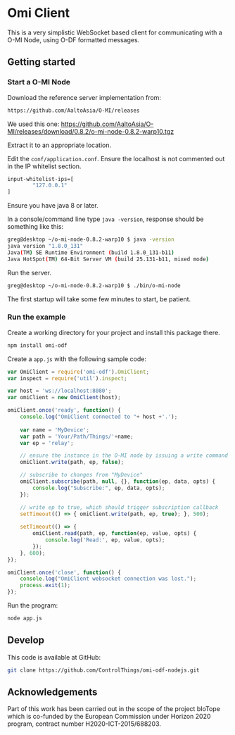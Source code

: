 # Omi Client

This is a very simplistic WebSocket based client for communicating with a O-MI Node, using O-DF formatted messages.

## Getting started

### Start a O-MI Node

Download the reference server implementation from:

```sh
https://github.com/AaltoAsia/O-MI/releases
```

We used this one: https://github.com/AaltoAsia/O-MI/releases/download/0.8.2/o-mi-node-0.8.2-warp10.tgz

Extract it to an appropriate location.

Edit the `conf/application.conf`. Ensure the localhost is not commented out in the IP whitelist section.

```sh
input-whitelist-ips=[	
        "127.0.0.1"
]
```

Ensure you have java 8 or later.

In a console/command line type `java -version`, response should be something like this:

```sh
greg@desktop ~/o-mi-node-0.8.2-warp10 $ java -version
java version "1.8.0_131"
Java(TM) SE Runtime Environment (build 1.8.0_131-b11)
Java HotSpot(TM) 64-Bit Server VM (build 25.131-b11, mixed mode)
```

Run the server.

```sh
greg@desktop ~/o-mi-node-0.8.2-warp10 $ ./bin/o-mi-node
```

The first startup will take some few minutes to start, be patient.

### Run the example

Create a working directory for your project and install this package there.

```sh
npm install omi-odf
```

Create a `app.js` with the following sample code:

```javascript
var OmiClient = require('omi-odf').OmiClient;
var inspect = require('util').inspect;

var host = 'ws://localhost:8080';
var omiClient = new OmiClient(host);

omiClient.once('ready', function() {
    console.log("OmiClient connected to "+ host +'.');
    
    var name = 'MyDevice';
    var path = 'Your/Path/Things/'+name;
    var ep = 'relay';

    // ensure the instance in the O-MI node by issuing a write command
    omiClient.write(path, ep, false);

    // subscribe to changes from "MyDevice"
    omiClient.subscribe(path, null, {}, function(ep, data, opts) {
        console.log("Subscribe:", ep, data, opts);
    });

    // write ep to true, which should trigger subscription callback
    setTimeout(() => { omiClient.write(path, ep, true); }, 500);
    
    setTimeout(() => {
        omiClient.read(path, ep, function(ep, value, opts) {
            console.log('Read:', ep, value, opts);
        });
    }, 600);
});

omiClient.once('close', function() {
    console.log("OmiClient websocket connection was lost.");
    process.exit(1);
});
```

Run the program:

```sh
node app.js
```


## Develop

This code is available at GitHub:

```sh
git clone https://github.com/ControlThings/omi-odf-nodejs.git
```


## Acknowledgements

Part of this work has been carried out in the scope of the project bIoTope which is co-funded by the European Commission under Horizon 2020 program, contract number H2020-ICT-2015/688203.

